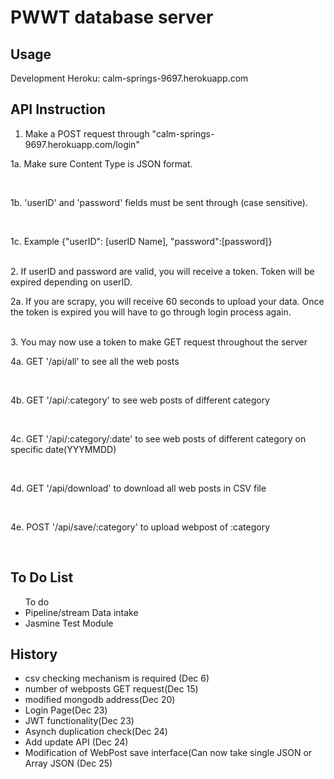 # PWWT database server

## Usage
Development Heroku: calm-springs-9697.herokuapp.com

## API Instruction
1. Make a POST request through "calm-springs-9697.herokuapp.com/login"
<p>1a. Make sure Content Type is JSON format.<p><br>
<p>1b. 'userID' and 'password' fields must be sent through (case sensitive).<p><br>
<p>1c. Example {"userID": [userID Name], "password":[password]} <p><br>
2. If userID and password are valid, you will receive a token. Token will be expired depending on userID.
<p>2a. If you are scrapy, you will receive 60 seconds to upload your data. Once the token is expired you will have to go through login process again.<p><br>
3. You may now use a token to make GET request throughout the server
<p>4a. GET '/api/all' to see all the web posts<p><br>
<p>4b. GET '/api/:category' to see web posts of different category<p><br>
<p>4c. GET '/api/:category/:date' to see web posts of different category on specific date(YYYMMDD)<p><br>
<p>4d. GET '/api/download' to download all web posts in CSV file<p><br>
<p>4e. POST '/api/save/:category' to upload webpost of :category<p><br>

## To Do List

<ul>To do
<li>Pipeline/stream Data intake</li>
<li>Jasmine Test Module</li>
</ul>

## History

<ul>
<li>csv checking mechanism is required (Dec 6)</li>
<li>number of webposts GET request(Dec 15)</li>
<li>modified mongodb address(Dec 20)</li>
<li>Login Page(Dec 23)</li>
<li>JWT functionality(Dec 23)</li>
<li>Asynch duplication check(Dec 24)</li>
<li>Add update API (Dec 24)</li>
<li>Modification of WebPost save interface(Can now take single JSON or Array JSON (Dec 25)</li>
</ul>

